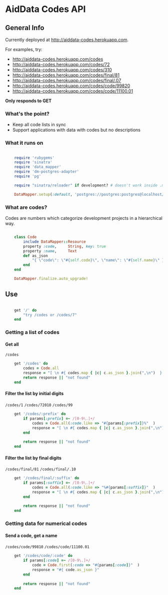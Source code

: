 # AidData Codes API

## General Info

Currently deployed at http://aiddata-codes.herokuapp.com.

For examples, try:

- http://aiddata-codes.herokuapp.com/codes
- http://aiddata-codes.herokuapp.com/codes/72
- http://aiddata-codes.herokuapp.com/codes/310
- http://aiddata-codes.herokuapp.com/codes/final/81
- http://aiddata-codes.herokuapp.com/codes/final/.07
- http://aiddata-codes.herokuapp.com/codes/code/99820
- http://aiddata-codes.herokuapp.com/codes/code/11100.01

__Only responds to GET__ 

### What's the point?

- Keep all code lists in sync
- Support applications with data with codes but no descriptions


### What it runs on

```Ruby

	require 'rubygems'
	require 'sinatra'
	require 'data_mapper'
	require 'dm-postgres-adapter'
	require 'pg'

	require "sinatra/reloader" if development? # doesn't work inside .md :(

	DataMapper.setup(:default, 'postgres://postgres:postgres@localhost/postgres')
```

### What are codes?

Codes are numbers which categorize development projects in a hierarchical way.

```Ruby

	class Code 
		include DataMapper::Resource
		property :code,		String, key: true  
		property :name,		Text     
		def as_json
			"{ \"code\": \"#{self.code}\", \"name\": \"#{self.name}\" }"
		end
	end

	DataMapper.finalize.auto_upgrade!
```

## Use

```Ruby

	get '/' do 
		"try /codes or /codes/7"
	end

```

### Getting a list of codes

#### Get all 

`/codes`

```Ruby
	get '/codes' do
	 	codes = Code.all
		response = "[ \n #{ codes.map { |c| c.as_json }.join(",\n")  } \n ]"
		return response || "not found"
	end
```

#### Filter the list by initial digits

`/codes/1`
`/codes/72010`
`/codes/99`

```Ruby
	get '/codes/:prefix' do
		if params[:prefix] =~ /[0-9\.]+/
			codes = Code.all(:code.like => "#{params[:prefix]}%"  )
			response = "[ \n #{ codes.map { |c| c.as_json }.join(",\n")  } \n ]"
		end	
		
		return response || "not found"
	end	
```

#### Filter the list by final digits

`/codes/final/81`
`/codes/final/.10`

```Ruby
	get '/codes/final/:suffix' do
		if params[:suffix] =~ /[0-9\.]+/
			codes = Code.all(:code.like => "%#{params[:suffix]}"  )
			response = "[ \n #{ codes.map { |c| c.as_json }.join(",\n")  } \n ]"
		end	
		
		return response || "not found"
	end
```

### Getting data for numerical codes

#### Send a code, get a name

`/codes/code/99810`
`/codes/code/11100.01`

```Ruby
	get '/codes/code/:code' do
		if params[:code] =~ /[0-9\.]+/
			code = Code.first(:code => "#{params[:code]}"  )
			response = "#{ code.as_json }"
		end	
		
		return response || "not found"
	end
```